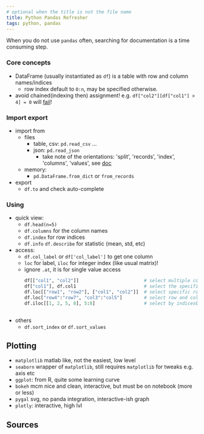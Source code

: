 ```yaml
---
# optional when the title is not the file name
title: Python Pandas Refresher
tags: python, pandas
---
```


When you do not use `pandas` often, searching for documentation is a time consuming step.

### Core concepts
- DataFrame (usually instantiated as `df`) is a table with row and column names/indices 
  - row index default to `0:n`, may be specified otherwise.
- avoid chained(indexing then) assignment!
e.g. `df["col2"][df["col1"] > 4] = 0` will [fail][pd ref chained indexing]!

### Import export
- import from 
  - files
    - table, csv: `pd.read_csv` ...
    - json:  `pd.read_json`
      - take note of the orientations: 'split', 'records', 'index', 'columns', 'values', see [doc][pd ref read_json]
  - memory:
    - `pd.DataFrame.from_dict` or `from_records`
- export
  - `df.to` and check auto-complete

### Using
- quick view: 
  - `df.head(n=5)`
  - `df.columns` for the column names
  - `df.index` for row indices
  - `df.info` `df.describe` for statistic (mean, std, etc)
- access:
  - `df.col_label` or `df['col_label']` to get one column
  - `loc` for label, `iloc` for integer index (like usual matrix)!
  - ignore `.at`, it is for single value access
    ```py
    df[["col1", "col2"]]                        # select multiple columns
    df["col1"], df.col1                         # select the specific columns
    df.loc[["row1", "row2"], ["col1", "col2"]]  # select specific rows and columns
    df.loc["row4":"row7", "col3":"col5"]        # select row and column ranges
    df.iloc[[1, 2, 5, 8], 5:8]                  # select by indices01il
  ```
- others
  - `df.sort_index` or `df.sort_values`


## Plotting
- `matplotlib` matlab like, not the easiest, low level
- `seaborn` wrapper of `matplotlib`, still requires `matplotlib` for tweaks e.g. axis etc
- `ggplot`: from R, quite some learning curve
- `bokeh` mcm nice and clean, interactive, but must be on notebook (more or less)
- `pygal` svg, no panda integration, interactive-ish graph
- `plotly`: interactive, high lvl



## Sources


[pd ref read_json]: https://pandas.pydata.org/pandas-docs/stable/search.html?q=read_json
[pd ref chained indexing]: https://pandas.pydata.org/pandas-docs/stable/user_guide/indexing.html#why-does-assignment-fail-when-using-chained-indexing
